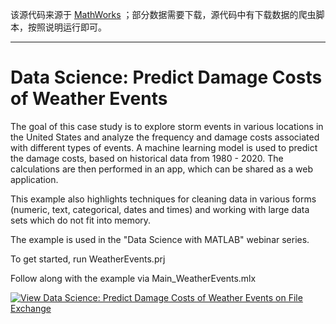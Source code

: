 该源代码来源于 [MathWorks](https://github.com/mathworks/data-science-predict-weather-events) ；部分数据需要下载，源代码中有下载数据的爬虫脚本，按照说明运行即可。

---

# Data Science: Predict Damage Costs of Weather Events

The goal of this case study is to explore storm events in various locations in the United States and analyze the frequency and damage costs associated with different types of events. A machine learning model is used to predict the damage costs, based on historical data from 1980 - 2020. The calculations are then performed in an app, which can be shared as a web application.

This example also highlights techniques for cleaning data in various forms (numeric, text, categorical, dates and times) and working with large data sets which do not fit into memory.

The example is used in the "Data Science with MATLAB" webinar series.

To get started, run WeatherEvents.prj

Follow along with the example via Main_WeatherEvents.mlx

[![View Data Science: Predict Damage Costs of Weather Events on File Exchange](https://www.mathworks.com/matlabcentral/images/matlab-file-exchange.svg)](https://www.mathworks.com/matlabcentral/fileexchange/69337-data-science-predict-damage-costs-of-weather-events)